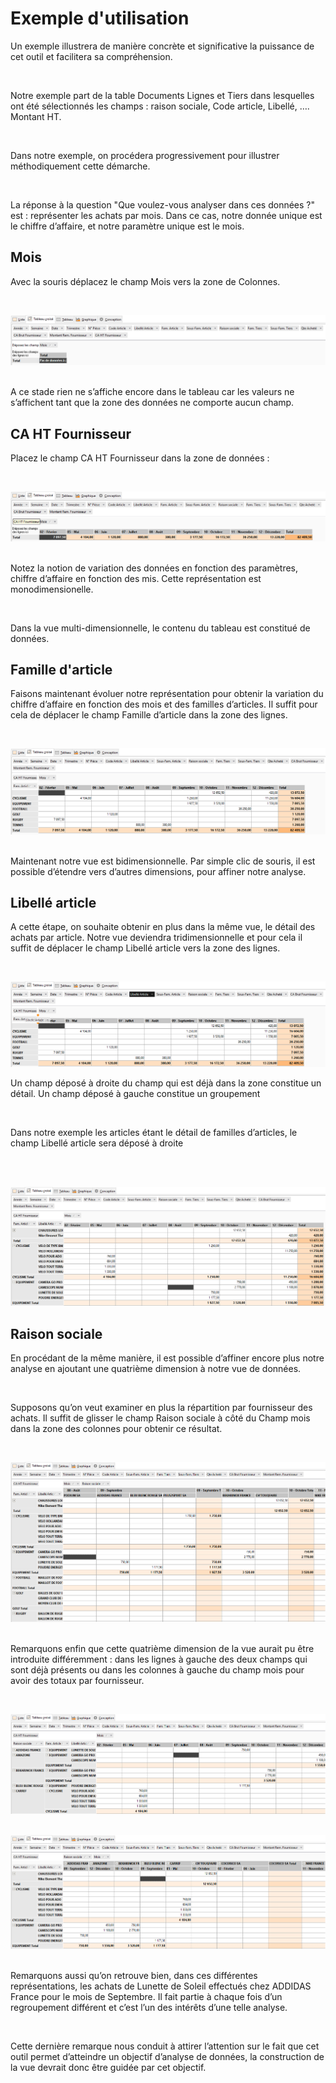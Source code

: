 # Exemple d'utilisation
Un exemple illustrera de manière concrète et 
 significative la puissance de cet outil et facilitera sa compréhension.


 


Notre exemple part de la table Documents Lignes 
 et Tiers dans lesquelles ont été sélectionnés les champs : raison sociale, 
 Code article, Libellé, …. Montant HT. 


 


Dans notre exemple, on procédera progressivement 
 pour illustrer méthodiquement cette démarche.


 


La réponse à la question "Que voulez-vous analyser dans ces données 
 ?" est : représenter les achats par mois. Dans ce cas, notre donnée 
 unique est le chiffre d’affaire, et notre paramètre unique est le mois.


## Mois


Avec la souris déplacez le champ Mois vers la zone de Colonnes.


 


![](../assets/images/2/ChampsMois.png)
 


A ce stade rien ne s’affiche encore dans le tableau car les valeurs 
 ne s’affichent tant que la zone des données ne comporte aucun champ.


## CA HT Fournisseur


Placez le champ CA HT Fournisseur dans la zone de données :


 


![](../assets/images/2/ChampCAHT.png)
 


Notez la notion de variation des données en 
 fonction des paramètres, chiffre d’affaire en fonction des mis. Cette 
 représentation est monodimensionelle.


 


Dans la vue multi-dimensionnelle, le contenu 
 du tableau est constitué de données.


## Famille d'article


Faisons maintenant évoluer notre représentation pour obtenir la variation 
 du chiffre d’affaire en fonction des mois et des familles d’articles. 
 Il suffit pour cela de déplacer le champ Famille d’article dans la zone 
 des lignes.


 


![](../assets/images/2/ChampFamilleArticle.png)
 


Maintenant notre vue est bidimensionnelle. Par simple clic de souris, 
 il est possible d’étendre vers d’autres dimensions, pour affiner notre 
 analyse.


## Libellé article


A cette étape, on souhaite obtenir en plus dans la même vue, le détail 
 des achats par article. Notre vue deviendra tridimensionnelle et pour 
 cela il suffit de déplacer le champ Libellé article vers la zone des lignes.


 


![](../assets/images/2/ChampLibelleArticle.png)
  




Un champ déposé à droite du champ qui est déjà dans la zone constitue 
 un détail. Un champ déposé à gauche constitue un groupement


 


Dans notre exemple les articles étant le détail de familles d’articles, 
 le champ Libellé article sera déposé à droite


 


 ![](../assets/images/2/ChampLibelleArticle2.png)
## Raison sociale


En procédant de la même manière, il est possible d’affiner encore plus 
 notre analyse en ajoutant une quatrième dimension à notre vue de données. 
 


 


Supposons qu’on veut examiner en plus la répartition par fournisseur 
 des achats. Il suffit de glisser le champ Raison sociale à côté du Champ 
 mois dans la zone des colonnes pour obtenir ce résultat.


 


![](../assets/images/2/ChampRaisonSociale.png)
 


Remarquons enfin que cette quatrième dimension de la vue aurait pu être 
 introduite différemment : dans les lignes à gauche des deux champs qui 
 sont déjà présents ou dans les colonnes à gauche du champ mois pour avoir 
 des totaux par fournisseur.


 


![](../assets/images/2/ChampRaisonSociale2.png) 
 
  
![](../assets/images/2/ChampRaisonSociale3.png)
 


Remarquons aussi qu’on retrouve bien, dans ces différentes représentations, 
 les achats de Lunette de Soleil effectués chez ADDIDAS France pour le 
 mois de Septembre. Il fait partie à chaque fois d’un regroupement différent 
 et c’est l’un des intérêts d’une telle analyse.


 


Cette dernière remarque nous conduit à attirer l’attention sur le fait 
 que cet outil permet d’atteindre un objectif d’analyse de données, la 
 construction de la vue devrait donc être guidée par cet objectif.


